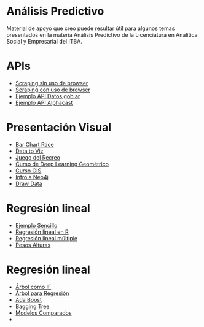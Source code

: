 # Análisis Predictivo

Material de apoyo que creo puede resultar útil para algunos temas presentados en la materia Análisis Predictivo de la
Licenciatura en Analítica Social y Empresarial del ITBA. 

# APIs
* [Scraping sin uso de browser](https://github.com/LCaravaggio/AnalisisPredictivo/blob/master/Sin_Browser.ipynb)
* [Scraping con uso de browser](https://github.com/LCaravaggio/AnalisisPredictivo/blob/master/Con_Browser.ipynb)
* [Ejemplo API Datos.gob.ar](https://github.com/LCaravaggio/AnalisisPredictivo/blob/master/api.ipynb)
* [Ejemplo API Alphacast](https://github.com/LCaravaggio/AnalisisPredictivo/blob/master/Ejercicio_Sencillo_Alphacast.ipynb)

# Presentación Visual
* [Bar Chart Race](https://github.com/LCaravaggio/AnalisisPredictivo/blob/master/Bar%20Chart%20Race.ipynb)
* [Data to Viz](https://www.data-to-viz.com/)
* [Juego del Recreo](https://private.unicog.org/msm/graphicacy/exp.html?sp)
* [Curso de Deep Learning Geométrico](https://geometricdeeplearning.com/lectures/)
* [Curso GIS](https://automating-gis-processes.github.io/CSC18/)
* [Intro a Neo4j](https://www.youtube.com/watch?v=BcgXw06lSIo&t=807s)
* [Draw Data](https://github.com/LCaravaggio/AnalisisPredictivo/blob/master/Draw_Data.ipynb)


# Regresión lineal
* [Ejemplo Sencillo](https://github.com/LCaravaggio/AnalisisPredictivo/blob/master/Regresi%C3%B3n_Lineal.ipynb)
* [Regresión lineal en R](https://github.com/LCaravaggio/AnalisisPredictivo/blob/master/Reg%20lin%20en%20R.R)
* [Regresión lineal múltiple](https://github.com/LCaravaggio/AnalisisPredictivo/blob/master/Regresi%C3%B3n_lineal_multiple.ipynb)
* [Pesos Alturas](https://github.com/LCaravaggio/AnalisisPredictivo/blob/master/Pesos_alturas.ipynb)

# Regresión lineal
* [Árbol como IF](https://github.com/LCaravaggio/AnalisisPredictivo/blob/master/%C3%81rbol_sencillo.ipynb)
* [Árbol para Regresión](https://github.com/LCaravaggio/AnalisisPredictivo/blob/master/%C3%81rbol%20Regresi%C3%B3n.ipynb)
* [Ada Boost](https://github.com/LCaravaggio/AnalisisPredictivo/blob/master/Adaboost.ipynb)
* [Bagging Tree](https://github.com/LCaravaggio/AnalisisPredictivo/blob/master/Bagging_Tree.ipynb)
* [Modelos Comparados](https://github.com/LCaravaggio/AnalisisPredictivo/blob/master/Modelos.ipynb)
* 
